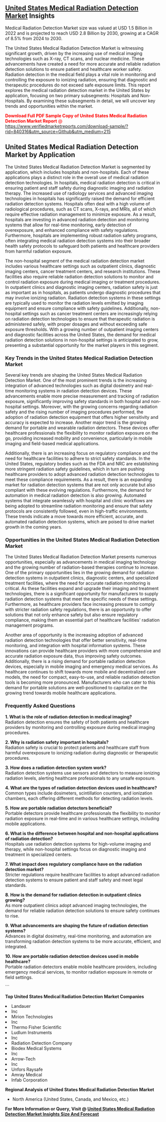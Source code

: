 <h2><a href="https://www.verifiedmarketreports.com/download-sample/?rid=840316&amp;utm_source=Github&amp;utm_medium=215" target="_blank">United States Medical Radiation Detection Market</a> Insights</h2><p>Medical Radiation Detection Market size was valued at USD 1.5 Billion in 2022 and is projected to reach USD 2.8 Billion by 2030, growing at a CAGR of 8.5% from 2024 to 2030.</p><p><p>The United States Medical Radiation Detection Market is witnessing significant growth, driven by the increasing use of medical imaging technologies such as X-ray, CT scans, and nuclear medicine. These advancements have created a need for more accurate and reliable radiation detection solutions to ensure patient and healthcare worker safety. Radiation detection in the medical field plays a vital role in monitoring and controlling the exposure to ionizing radiation, ensuring that diagnostic and therapeutic procedures do not exceed safe exposure limits. This report explores the medical radiation detection market in the United States by application, focusing on two primary subsegments: Hospitals and Non-Hospitals. By examining these subsegments in detail, we will uncover key trends and opportunities within the market. <p><span class=""><span style="color: #ff0000;"><strong>Download Full PDF Sample Copy of United States Medical Radiation Detection Market Report</strong> @ </span><a href="https://www.verifiedmarketreports.com/download-sample/?rid=840316&amp;utm_source=Github&amp;utm_medium=215" target="_blank">https://www.verifiedmarketreports.com/download-sample/?rid=840316&amp;utm_source=Github&amp;utm_medium=215</a></span></p></p><h2>United States Medical Radiation Detection Market by Application</h2><p>The United States Medical Radiation Detection Market is segmented by application, which includes hospitals and non-hospitals. Each of these applications plays a distinct role in the overall use of medical radiation detection technologies. In hospitals, medical radiation detection is critical in ensuring patient and staff safety during diagnostic imaging and radiation therapy. The increased use of radiology services and advanced imaging technologies in hospitals has significantly raised the demand for efficient radiation detection systems. Hospitals often deal with a high volume of radiological procedures, such as CT scans, X-rays, and MRIs, all of which require effective radiation management to minimize exposure. As a result, hospitals are investing in advanced radiation detection and monitoring systems that allow for real-time monitoring, early detection of overexposure, and enhanced compliance with safety regulations. Furthermore, hospitals are implementing robust radiation safety programs, often integrating medical radiation detection systems into their broader health safety protocols to safeguard both patients and healthcare providers from harmful radiation exposure. <p>The non-hospital segment of the medical radiation detection market includes various healthcare settings such as outpatient clinics, diagnostic imaging centers, cancer treatment centers, and research institutions. These facilities also require reliable radiation detection solutions to monitor and control radiation exposure during medical imaging or treatment procedures. In outpatient clinics and diagnostic imaging centers, radiation safety is just as important as in hospitals, as patients undergo diagnostic procedures that may involve ionizing radiation. Radiation detection systems in these settings are typically used to monitor the radiation levels emitted by imaging equipment and ensure compliance with safety guidelines. Additionally, non-hospital settings such as cancer treatment centers are increasingly relying on radiation detection technologies to ensure that therapeutic radiation is administered safely, with proper dosages and without exceeding safe exposure thresholds. With a growing number of outpatient imaging centers and diagnostic facilities across the United States, the demand for medical radiation detection solutions in non-hospital settings is anticipated to grow, presenting a substantial opportunity for the market players in this segment. </p><h3>Key Trends in the United States Medical Radiation Detection Market</h3><p>Several key trends are shaping the United States Medical Radiation Detection Market. One of the most prominent trends is the increasing integration of advanced technologies such as digital dosimetry and real-time monitoring systems in radiation detection devices. These advancements enable more precise measurement and tracking of radiation exposure, significantly improving safety standards in both hospital and non-hospital settings. Moreover, with the growing concerns regarding radiation safety and the rising number of imaging procedures performed, the adoption of radiation detection equipment that offers higher sensitivity and accuracy is expected to increase. Another major trend is the growing demand for portable and wearable radiation detectors. These devices offer healthcare professionals the flexibility to monitor radiation exposure on the go, providing increased mobility and convenience, particularly in mobile imaging and field-based medical applications.<p>Additionally, there is an increasing focus on regulatory compliance and the need for healthcare facilities to adhere to strict safety standards. In the United States, regulatory bodies such as the FDA and NRC are establishing more stringent radiation safety guidelines, which in turn are pushing healthcare providers to adopt advanced radiation detection technologies to meet these compliance requirements. As a result, there is an expanding market for radiation detection systems that are not only accurate but also compliant with these evolving regulations. Furthermore, the demand for automation in medical radiation detection is also growing. Automated systems that integrate seamlessly with hospital and clinic workflows are being adopted to streamline radiation monitoring and ensure that safety protocols are consistently followed, even in high-traffic environments. These trends indicate a move towards more efficient, accurate, and automated radiation detection systems, which are poised to drive market growth in the coming years.</p><h3>Opportunities in the United States Medical Radiation Detection Market</h3><p>The United States Medical Radiation Detection Market presents numerous opportunities, especially as advancements in medical imaging technology and the growing number of radiation-based therapies continue to increase. One of the primary opportunities lies in the growing demand for radiation detection systems in outpatient clinics, diagnostic centers, and specialized treatment facilities, where the need for accurate radiation monitoring is critical. As these facilities expand and upgrade their imaging and treatment technologies, there is a significant opportunity for manufacturers to supply radiation detection systems that meet the specific needs of these settings. Furthermore, as healthcare providers face increasing pressure to comply with stricter radiation safety regulations, there is an opportunity to offer solutions that not only enhance safety but also ensure regulatory compliance, making them an essential part of healthcare facilities' radiation management programs.<p>Another area of opportunity is the increasing adoption of advanced radiation detection technologies that offer better sensitivity, real-time monitoring, and integration with hospital information systems. These innovations can provide healthcare providers with more comprehensive and accurate radiation exposure data, thus improving safety outcomes. Additionally, there is a rising demand for portable radiation detection devices, especially in mobile imaging and emergency medical services. As healthcare continues to shift towards more mobile and decentralized care models, the need for compact, easy-to-use, and reliable radiation detection tools is becoming more pronounced. Manufacturers who can cater to this demand for portable solutions are well-positioned to capitalize on the growing trend towards mobile healthcare applications.</p><h3>Frequently Asked Questions</h3><p><strong>1. What is the role of radiation detection in medical imaging?</strong><br> Radiation detection ensures the safety of both patients and healthcare providers by monitoring and controlling exposure during medical imaging procedures.</p><p><strong>2. Why is radiation safety important in hospitals?</strong><br> Radiation safety is crucial to protect patients and healthcare staff from harmful overexposure to ionizing radiation during diagnostic or therapeutic procedures.</p><p><strong>3. How does a radiation detection system work?</strong><br> Radiation detection systems use sensors and detectors to measure ionizing radiation levels, alerting healthcare professionals to any unsafe exposure.</p><p><strong>4. What are the types of radiation detection devices used in healthcare?</strong><br> Common types include dosimeters, scintillation counters, and ionization chambers, each offering different methods for detecting radiation levels.</p><p><strong>5. How are portable radiation detectors beneficial?</strong><br> Portable detectors provide healthcare professionals the flexibility to monitor radiation exposure in real-time and in various healthcare settings, including mobile applications.</p><p><strong>6. What is the difference between hospital and non-hospital applications of radiation detection?</strong><br> Hospitals use radiation detection systems for high-volume imaging and therapy, while non-hospital settings focus on diagnostic imaging and treatment in specialized centers.</p><p><strong>7. What impact does regulatory compliance have on the radiation detection market?</strong><br> Stricter regulations require healthcare facilities to adopt advanced radiation detection systems to ensure patient and staff safety and meet legal standards.</p><p><strong>8. How is the demand for radiation detection in outpatient clinics growing?</strong><br> As more outpatient clinics adopt advanced imaging technologies, the demand for reliable radiation detection solutions to ensure safety continues to rise.</p><p><strong>9. What advancements are shaping the future of radiation detection systems?</strong><br> Advances in digital dosimetry, real-time monitoring, and automation are transforming radiation detection systems to be more accurate, efficient, and integrated.</p><p><strong>10. How are portable radiation detection devices used in mobile healthcare?</strong><br> Portable radiation detectors enable mobile healthcare providers, including emergency medical services, to monitor radiation exposure in remote or field settings.</p>```</p><p><strong>Top United States Medical Radiation Detection Market Companies</strong></p><div data-test-id=""><p><li>Landauer</li><li> Inc</li><li> Mirion Technologies</li><li> Inc</li><li> Thermo Fisher Scientific</li><li> Ludlum Instruments</li><li> Inc</li><li> Radiation Detection Company</li><li> Biodex Medical Systems</li><li> Inc</li><li> Arrow-Tech</li><li> Inc</li><li> Unfors Raysafe</li><li> Amray Medical</li><li> Infab Corporation</li></p><div><strong>Regional Analysis of&nbsp;United States Medical Radiation Detection Market</strong></div><ul><li dir="ltr"><p dir="ltr">North America&nbsp;(United States, Canada, and Mexico, etc.)</p></li></ul><p><strong>For More Information or Query, Visit @&nbsp;</strong><strong><a href="https://www.verifiedmarketreports.com/product/medical-radiation-detection-market/?utm_source=Github&amp;utm_medium=215" target="_blank">United States Medical Radiation Detection Market Insights Size And Forecast</a></strong></p></div>
